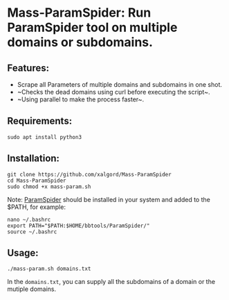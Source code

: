 # Mass-ParamSpider: Run ParamSpider tool on multiple domains or subdomains.

## Features:
- Scrape all Parameters of multiple domains and subdomains in one shot.
- ~Checks the dead domains using curl before executing the script~.
- ~Using parallel to make the process faster~.


## Requirements:
```
sudo apt install python3
```

## Installation:
```
git clone https://github.com/xalgord/Mass-ParamSpider
cd Mass-ParamSpider
sudo chmod +x mass-param.sh
```

Note: [ParamSpider](https://github.com/devanshbatham/ParamSpider) should be installed in your system and added to the $PATH, for example:

```
nano ~/.bashrc
export PATH="$PATH:$HOME/bbtools/ParamSpider/"
source ~/.bashrc
```

## Usage:
```
./mass-param.sh domains.txt
```
In the `domains.txt`, you can supply all the subdomains of a domain or the mutiple domains.
